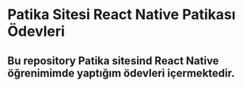 # Patika Sitesi React Native Patikası Ödevleri

## Bu repository Patika sitesind React Native öğrenimimde yaptığım ödevleri içermektedir. 
